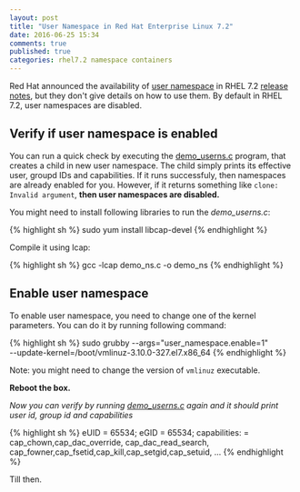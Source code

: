 ```yaml
---
layout: post
title: "User Namespace in Red Hat Enterprise Linux 7.2"
date: 2016-06-25 15:34
comments: true
published: true
categories: rhel7.2 namespace containers 
---
```



Red Hat announced the availability of [user namespace](https://lwn.net/Articles/532593/) in RHEL 7.2
[release notes](https://access.redhat.com/documentation/en-US/Red_Hat_Enterprise_Linux/7/html-single/7.2_Release_Notes/index.html#technology-preview-kernel),
but they don't give details on how to use them. By default in RHEL 7.2, user
namespaces are disabled.



## Verify if user namespace is enabled
You can run a quick check by executing the
[demo_userns.c](https://lwn.net/Articles/539941/) program, that creates a child
in new user namespace. The child simply prints its effective user, groupd IDs
and capabilities. If it runs successfuly, then namespaces are already enabled
for you. However, if it returns something like `clone: Invalid argument`, **then user
namespaces are disabled.**

You might need to install following libraries to run the *demo_userns.c*:

{% highlight sh %}
sudo yum install libcap-devel
{% endhighlight %}

Compile it using lcap:

{% highlight sh %}
gcc -lcap demo_ns.c -o demo_ns
{% endhighlight %}



## Enable user namespace
To enable user namespace, you need to change one of the kernel parameters. You
can do it by running following command:


{% highlight sh %}
sudo grubby --args="user_namespace.enable=1" \
  --update-kernel=/boot/vmlinuz-3.10.0-327.el7.x86_64
{% endhighlight %}

Note: you might need to change the version of `vmlinuz` executable.

**Reboot the box.**

*Now you can verify by running [demo_userns.c](https://lwn.net/Articles/539941/)
again and it should print user id, group id and capabilities*

{% highlight sh %}
eUID = 65534;  eGID = 65534;  capabilities: = cap_chown,cap_dac_override,
cap_dac_read_search, cap_fowner,cap_fsetid,cap_kill,cap_setgid,cap_setuid,
...
{% endhighlight %}

Till then.

